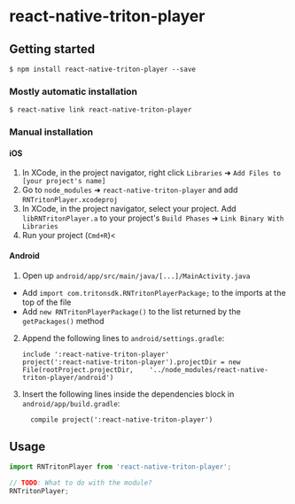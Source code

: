 
# react-native-triton-player

## Getting started

`$ npm install react-native-triton-player --save`

### Mostly automatic installation

`$ react-native link react-native-triton-player`

### Manual installation


#### iOS

1. In XCode, in the project navigator, right click `Libraries` ➜ `Add Files to [your project's name]`
2. Go to `node_modules` ➜ `react-native-triton-player` and add `RNTritonPlayer.xcodeproj`
3. In XCode, in the project navigator, select your project. Add `libRNTritonPlayer.a` to your project's `Build Phases` ➜ `Link Binary With Libraries`
4. Run your project (`Cmd+R`)<

#### Android

1. Open up `android/app/src/main/java/[...]/MainActivity.java`
  - Add `import com.tritonsdk.RNTritonPlayerPackage;` to the imports at the top of the file
  - Add `new RNTritonPlayerPackage()` to the list returned by the `getPackages()` method
2. Append the following lines to `android/settings.gradle`:
  	```
  	include ':react-native-triton-player'
  	project(':react-native-triton-player').projectDir = new File(rootProject.projectDir, 	'../node_modules/react-native-triton-player/android')
  	```
3. Insert the following lines inside the dependencies block in `android/app/build.gradle`:
  	```
      compile project(':react-native-triton-player')
  	```


## Usage
```javascript
import RNTritonPlayer from 'react-native-triton-player';

// TODO: What to do with the module?
RNTritonPlayer;
```
  